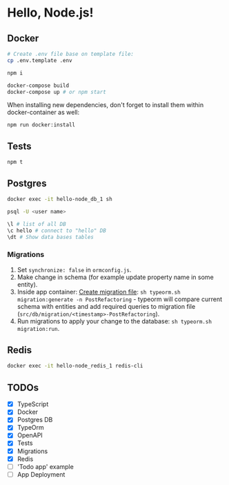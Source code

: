 # Hello, Node.js!

## Docker

```Bash
# Create .env file base on template file:
cp .env.template .env

npm i

docker-compose build
docker-compose up # or npm start
```

When installing new dependencies, don't forget to install them within docker-container as well:

```
npm run docker:install
```

## Tests

```
npm t
```

## Postgres

```Bash
docker exec -it hello-node_db_1 sh

psql -U <user name>

\l # list of all DB
\c hello # connect to "hello" DB
\dt # Show data bases tables
```

### Migrations

1. Set `synchronize: false` in `ormconfig.js`.
2. Make change in schema (for example update property name in some entity).
3. Inside app container: [Create migration file](https://github.com/typeorm/typeorm/blob/master/docs/migrations.md#generating-migrations): `sh typeorm.sh migration:generate -n PostRefactoring` - typeorm will compare current schema with entities and add required queries to migration file (`src/db/migration/<timestamp>-PostRefactoring`).
4. Run migrations to apply your change to the database: `sh typeorm.sh migration:run`.

## Redis

```Bash
docker exec -it hello-node_redis_1 redis-cli
```

## TODOs

- [x] TypeScript
- [x] Docker
- [x] Postgres DB
- [x] TypeOrm
- [x] OpenAPI
- [x] Tests
- [x] Migrations
- [x] Redis
- [ ] 'Todo app' example
- [ ] App Deployment
